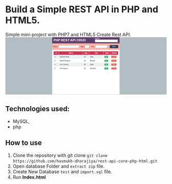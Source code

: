 # Build a Simple REST API in PHP and HTML5.
Simple mini-project with PHP7 and HTML5 Create Rest API.
![rest-api-in-php-html](https://github.com/hasmukh-dharajiya/rest-api-core-php-html/blob/main/rest-api-in-php-html.PNG)


## Technologies used:
- MySQL,
- php


## How to use
1. Clone the repository with git clone `git clone https://github.com/hasmukh-dharajiya/rest-api-core-php-html.git`
2. Open database Folder and `extract zip` file.
3. Create New Database `test` and `import.sql` file.
4. Run **Index.html** 


